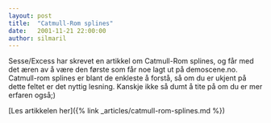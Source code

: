 ```yaml
---
layout: post
title:  "Catmull-Rom splines"
date:   2001-11-21 22:00:00
author: silmaril
---
```

Sesse/Excess har skrevet en artikkel om Catmull-Rom splines, og får med
det æren av å være den første som får noe lagt ut på demoscene.no.
Catmull-rom splines er blant de enkleste å forstå, så om du er ukjent på
dette feltet er det nyttig lesning. Kanskje ikke så dumt å tite på om du
er mer erfaren også;)

[Les artikkelen her]({% link _articles/catmull-rom-splines.md %})
